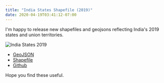 ```yaml
---
title: "India States Shapefile (2019)"
date: 2020-04-19T03:41:12-07:00
---
```


I'm happy to release new shapefiles and geojsons reflecting India's 2019 states and union territories.

![India States 2019](/img/india_states.png)

* [GeoJSON](/resources/india_states.geojson)
* [Shapefile](/resources/india_states_shapefile.zip)
* [Github](https://github.com/india-in-data/india-states-2019)

Hope you find these useful.

